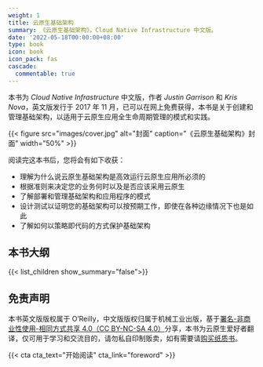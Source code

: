 ```yaml
---
weight: 1
title: 云原生基础架构
summary: 《云原生基础架构》，Cloud Native Infrastructure 中文版。
date: '2022-05-18T00:00:00+08:00'
type: book
icon: book
icon_pack: fas
cascade:
  commentable: true
---
```


本书为 *Cloud Native Infrastructure* 中文版，作者 *Justin Garrison* 和 *Kris Nova*，英文版发行于 2017 年 11 月，已可以在网上免费获得，本书是关于创建和管理基础架构，以适用于云原生应用全生命周期管理的模式和实践。

{{< figure src="images/cover.jpg" alt="封面" caption="《云原生基础架构》封面" width="50%" >}}

阅读完这本书后，您将会有如下收获：

- 理解为什么说云原生基础架构是高效运行云原生应用所必须的
- 根据准则来决定您的业务何时以及是否应该采用云原生
- 了解部署和管理基础架构和应用程序的模式
- 设计测试以证明您的基础架构可以按预期工作，即使在各种边缘情况下也是如此
- 了解如何以策略即代码的方式保护基础架构

## 本书大纲

{{< list_children show_summary="false">}}

## 免责声明

本书英文版版权属于 O’Reilly，中文版版权归属于机械工业出版，基于[署名-非商业性使用-相同方式共享 4.0（CC BY-NC-SA 4.0）](https://creativecommons.org/licenses/by-nc-sa/4.0/deed.zh)分享，本书为云原生爱好者翻译，仅可用于学习和交流目的，请勿私自印制贩卖，如有需要请[购买纸质书](https://item.jd.com/12432007.html)。

{{< cta cta_text="开始阅读" cta_link="foreword" >}}
